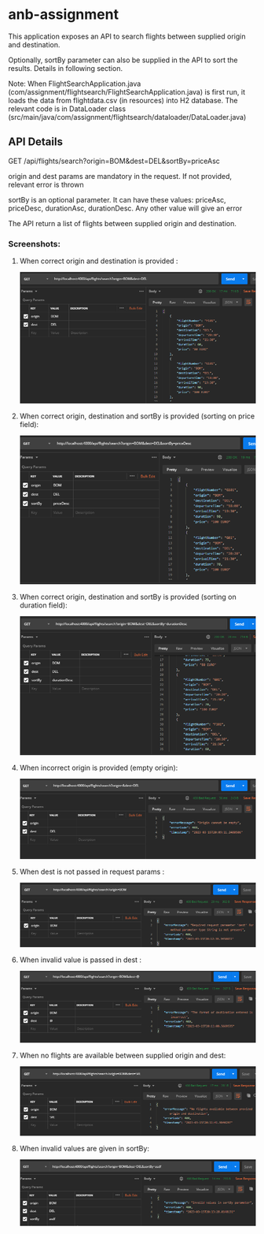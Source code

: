 # anb-assignment

This application exposes an API to search flights between supplied origin and destination.

Optionally, sortBy parameter can also be supplied in the API to sort the results. Details in following section.

Note: When FlightSearchApplication.java (com/assignment/flightsearch/FlightSearchApplication.java) is first run, it loads the data from flightdata.csv (in resources) into H2 database. The relevant code is in DataLoader class (src/main/java/com/assignment/flightsearch/dataloader/DataLoader.java)



## API Details
GET /api/flights/search?origin=BOM&dest=DEL&sortBy=priceAsc

origin and dest params are mandatory in the request. If not provided, relevant error is thrown

sortBy is an optional parameter. It can have these values: priceAsc, priceDesc, durationAsc, durationDesc. Any other value will give an error

The API return a list of flights between supplied origin and destination.

### Screenshots:

1. When correct origin and destination is provided :

   ![Response of correct origin and destination](src/main/resources/images/valid-origin-dest.png)
2. When correct origin, destination and sortBy is provided (sorting on price field):

   ![Response of correct origin, destination and price sort](src/main/resources/images/valid-origin-dest-sortByPrice.png)
3. When correct origin, destination and sortBy is provided (sorting on duration field):

   ![Response of correct origin, destination and duration sort](src/main/resources/images/valid-origin-dest-sortByDuration.png)
4. When incorrect origin is provided (empty origin):

   ![Response of incorrect empty origin](src/main/resources/images/invalid-empty-origin.png)
5. When dest is not passed in request params :

   ![Response when dest is not passed in request param](src/main/resources/images/invalid-notPassing-dest.png)
6. When invalid value is passed in dest :

   ![Response of incorrect value in dest](src/main/resources/images/invalid-value-dest.png)
7. When no flights are available between supplied origin and dest:

   ![Response when no flights are available](src/main/resources/images/invalid-value-noFlightsAvailable.png)
8. When invalid values are given in sortBy:

   ![Response when invalid values are given in sortBy](src/main/resources/images/invalid-value-sortBy.png)
